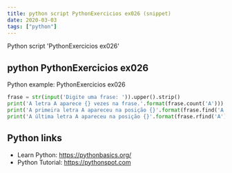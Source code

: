 ```yaml
---
title: python script PythonExercicios ex026 (snippet)
date: 2020-03-03
tags: ["python"]
---
```

Python script 'PythonExercicios ex026'


## python PythonExercicios ex026

Python example: PythonExercicios ex026

```python
frase = str(input('Digite uma frase: ')).upper().strip()
print('A letra A aparece {} vezes na frase.'.format(frase.count('A')))
print('A primeira letra A apareceu na posição {}'.format(frase.find('A') + 1))
print('A última letra A apareceu na posição {}'.format(frase.rfind('A') + 1))

```

## Python links

- Learn Python: https://pythonbasics.org/
- Python Tutorial: https://pythonspot.com
